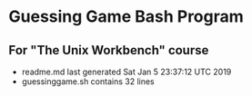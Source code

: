 # Guessing Game Bash Program
## For "The Unix Workbench" course
- readme.md last generated Sat Jan 5 23:37:12 UTC 2019
- guessinggame.sh contains 32 lines
